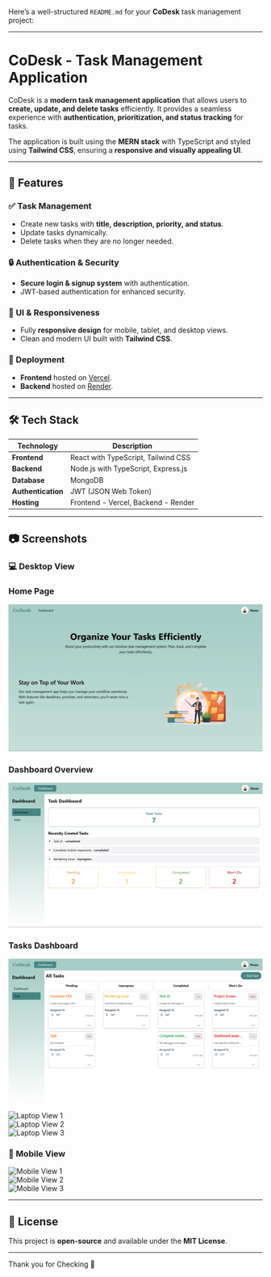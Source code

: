 Here’s a well-structured `README.md` for your **CoDesk** task management project:  

---

# CoDesk - Task Management Application

CoDesk is a **modern task management application** that allows users to **create, update, and delete tasks** efficiently. It provides a seamless experience with **authentication, prioritization, and status tracking** for tasks. 

The application is built using the **MERN stack** with TypeScript and styled using **Tailwind CSS**, ensuring a **responsive and visually appealing UI**.

---

## 🚀 Features  

### ✅ Task Management  
- Create new tasks with **title, description, priority, and status**.  
- Update tasks dynamically.  
- Delete tasks when they are no longer needed.  

### 🔒 Authentication & Security  
- **Secure login & signup system** with authentication.  
- JWT-based authentication for enhanced security.  

### 🎨 UI & Responsiveness  
- Fully **responsive design** for mobile, tablet, and desktop views.  
- Clean and modern UI built with **Tailwind CSS**.  

### 📡 Deployment  
- **Frontend** hosted on [Vercel](https://vercel.com).  
- **Backend** hosted on [Render](https://render.com).  

---

## 🛠️ Tech Stack  

| Technology | Description |
|------------|-------------|
| **Frontend** | React with TypeScript, Tailwind CSS |
| **Backend** | Node.js with TypeScript, Express.js |
| **Database** | MongoDB |
| **Authentication** | JWT (JSON Web Token) |
| **Hosting** | Frontend - Vercel, Backend - Render |

---

## 📷 Screenshots  

### 💻 Desktop View  

### Home Page
![alt text](image.png)

### Dashboard Overview 
![alt text](image-1.png)

### Tasks Dashboard
![alt text](image-2.png)


![Laptop View 1](./client/Assets/screenshots/Screen1.png)  
![Laptop View 2](../client/Assets/screenshots/Screen1.png)  
![Laptop View 3](../client/Assets/screenshots/Screen1.png)  

### 📱 Mobile View  
![Mobile View 1](./screenshots/mobile1.png)  
![Mobile View 2](./screenshots/mobile2.png)  
![Mobile View 3](./screenshots/mobile3.png)  

---

## 📜 License  
This project is **open-source** and available under the **MIT License**.  

---

Thank you for Checking 🚀